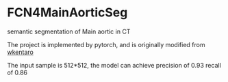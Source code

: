 # FCN4MainAorticSeg
semantic segmentation of Main aortic in CT

The project is implemented by pytorch, and is originally modified from [wkentaro](https://github.com/wkentaro/pytorch-fcn)

The input sample is 512*512, the model can achieve precision of 0.93 recall of 0.86